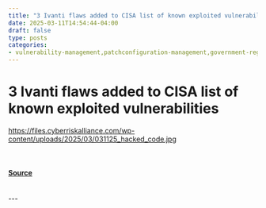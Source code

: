 ```yaml
---
title: "3 Ivanti flaws added to CISA list of known exploited vulnerabilities"
date: 2025-03-11T14:54:44-04:00
draft: false
type: posts
categories: 
- vulnerability-management,patchconfiguration-management,government-regulations
---
```

# 3 Ivanti flaws added to CISA list of known exploited vulnerabilities
https://files.cyberriskalliance.com/wp-content/uploads/2025/03/031125_hacked_code.jpg
<br/>

<br/>


#### [Source](https://www.scworld.com/news/3-ivanti-flaws-added-to-cisa-list-of-known-exploited-vulnerabilities)

<br/>
---
